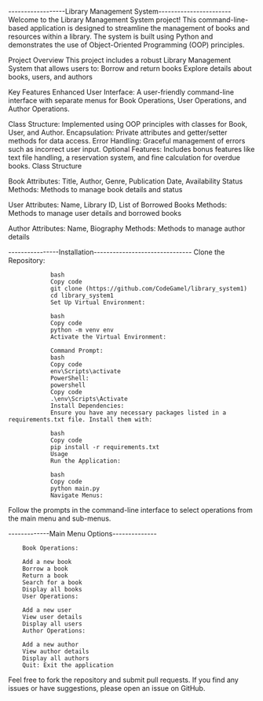 ------------------Library Management System-----------------------
Welcome to the Library Management System project! This command-line-based application is designed to streamline the management of books and resources within a library. The system is built using Python and demonstrates the use of Object-Oriented Programming (OOP) principles.

Project Overview
This project includes a robust Library Management System that allows users to:
Borrow and return books
Explore details about books, users, and authors

Key Features
Enhanced User Interface: A user-friendly command-line interface with separate menus for Book Operations, User Operations, and Author Operations.

Class Structure: Implemented using OOP principles with classes for Book, User, and Author.
Encapsulation: Private attributes and getter/setter methods for data access.
Error Handling: Graceful management of errors such as incorrect user input.
Optional Features: Includes bonus features like text file handling, a reservation system, and fine calculation for overdue books.
Class Structure

Book
Attributes: Title, Author, Genre, Publication Date, Availability Status
Methods: Methods to manage book details and status

User
Attributes: Name, Library ID, List of Borrowed Books
Methods: Methods to manage user details and borrowed books

Author
Attributes: Name, Biography
Methods: Methods to manage author details

----------------Installation-------------------------------
                Clone the Repository:
                
                bash
                Copy code
                git clone (https://github.com/CodeGamel/library_system1)
                cd library_system1
                Set Up Virtual Environment:
                
                bash
                Copy code
                python -m venv env
                Activate the Virtual Environment:
                
                Command Prompt:
                bash
                Copy code
                env\Scripts\activate
                PowerShell:
                powershell
                Copy code
                .\env\Scripts\Activate
                Install Dependencies:
                Ensure you have any necessary packages listed in a requirements.txt file. Install them with:
                
                bash
                Copy code
                pip install -r requirements.txt
                Usage
                Run the Application:
                
                bash
                Copy code
                python main.py
                Navigate Menus:

Follow the prompts in the command-line interface to select operations from the main menu and sub-menus.

-------------Main Menu Options--------------

        Book Operations:
        
        Add a new book
        Borrow a book
        Return a book
        Search for a book
        Display all books
        User Operations:
        
        Add a new user
        View user details
        Display all users
        Author Operations:
        
        Add a new author
        View author details
        Display all authors
        Quit: Exit the application

Feel free to fork the repository and submit pull requests. If you find any issues or have suggestions, please open an issue on GitHub.
